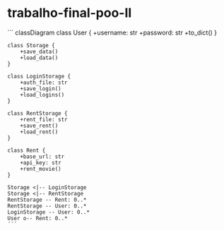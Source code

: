# trabalho-final-poo-II

´´´
classDiagram
    class User {
        +username: str
        +password: str
        +to_dict()
    }

    class Storage {
        +save_data()
        +load_data()
    }

    class LoginStorage {
        +auth_file: str
        +save_login()
        +load_logins()
    }

    class RentStorage {
        +rent_file: str
        +save_rent()
        +load_rent()
    }

    class Rent {
        +base_url: str
        +api_key: str
        +rent_movie()
    }

    Storage <|-- LoginStorage
    Storage <|-- RentStorage
    RentStorage -- Rent: 0..*
    RentStorage -- User: 0..*
    LoginStorage -- User: 0..*
    User o-- Rent: 0..*
    ´´´
